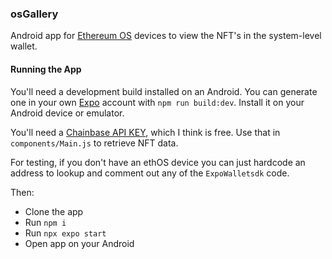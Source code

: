 ### osGallery

Android app for [Ethereum OS](https://www.ethosmobile.org/) devices to view the NFT's in the system-level wallet.

#### Running the App

You'll need a development build installed on an Android. You can generate one in your own [Expo](https://expo.dev) account with `npm run build:dev`. Install it on your Android device or emulator.

You'll need a [Chainbase API KEY](https://docs.chainbase.com/api-reference/overview), which I think is free. Use that in `components/Main.js` to retrieve NFT data. 

For testing, if you don't have an ethOS device you can just hardcode an address to lookup and comment out any of the `ExpoWalletsdk` code.

Then:

- Clone the app
- Run `npm i`
- Run `npx expo start`
- Open app on your Android